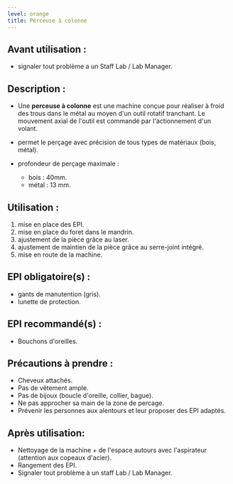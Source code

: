 ```yaml
---
level: orange
title: Perceuse à colonne
---
```


## Avant utilisation : 

- signaler tout problème a un Staff Lab / Lab Manager.

## Description :

- Une **perceuse à colonne** est une machine conçue pour réaliser à froid des trous dans le métal au moyen d'un outil rotatif tranchant.
  Le mouvement axial de l'outil est commandé par l'actionnement d'un volant.

- permet le perçage avec précision de tous types de matériaux (bois, métal).
- profondeur de perçage maximale : 
  - bois : 40mm.
  - métal : 13 mm.

## Utilisation : 

1) mise en place des EPI.
2) mise en place du foret dans le mandrin.
3) ajustement de la pièce grâce au laser.
4) ajustement de maintien de la pièce grâce au serre-joint intégré.
5) mise en route de la machine.

## EPI obligatoire(s) : 

- gants de manutention (gris).
- lunette de protection.

## EPI recommandé(s) :

- Bouchons d'oreilles.

## Précautions à prendre : 

- Cheveux attachés.
- Pas de vêtement ample.
- Pas de bijoux (boucle d'oreille, collier, bague).
- Ne pas approcher sa main de la zone de percage.
- Prévenir les personnes aux alentours et leur proposer des EPI adaptés.

## Après utilisation: 

- Nettoyage de la machine + de l'espace autours avec l'aspirateur (attention aux copeaux d'acier).
- Rangement des EPI.
- Signaler tout problème à un staff Lab / Lab Manager.
